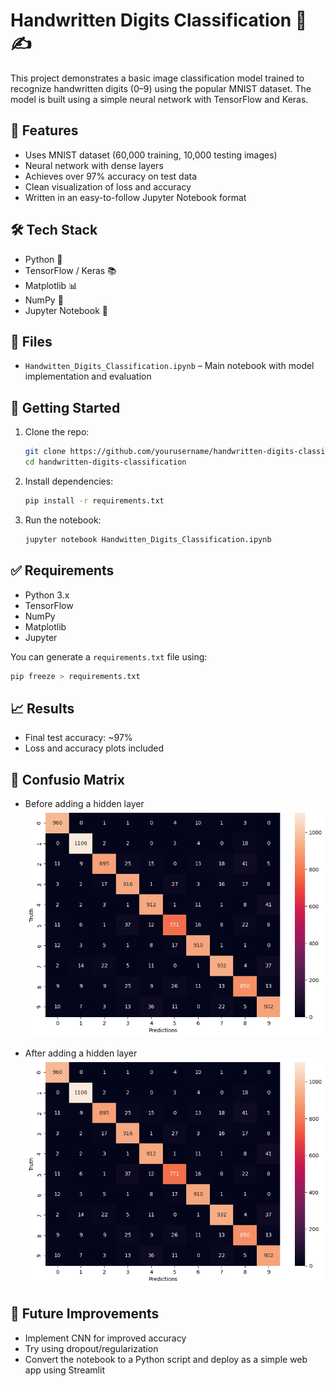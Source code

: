 # Handwritten Digits Classification 🧠✍️

This project demonstrates a basic image classification model trained to recognize handwritten digits (0–9) using the popular MNIST dataset. The model is built using a simple neural network with TensorFlow and Keras.

## 🧾 Features

- Uses MNIST dataset (60,000 training, 10,000 testing images)
- Neural network with dense layers
- Achieves over 97% accuracy on test data
- Clean visualization of loss and accuracy
- Written in an easy-to-follow Jupyter Notebook format

## 🛠️ Tech Stack

- Python 🐍
- TensorFlow / Keras 📚
- Matplotlib 📊
- NumPy 🔢
- Jupyter Notebook 📓

## 📁 Files

- `Handwitten_Digits_Classification.ipynb` – Main notebook with model implementation and evaluation

## 🚀 Getting Started

1. Clone the repo:
   ```bash
   git clone https://github.com/yourusername/handwritten-digits-classification.git
   cd handwritten-digits-classification

2. Install dependencies:
   ```bash
   pip install -r requirements.txt

3. Run the notebook:
   ```bash
   jupyter notebook Handwitten_Digits_Classification.ipynb

## ✅ Requirements

- Python 3.x
- TensorFlow
- NumPy
- Matplotlib
- Jupyter

You can generate a `requirements.txt` file using:
   ```bash
   pip freeze > requirements.txt
   ```

## 📈 Results

- Final test accuracy: ~97%
- Loss and accuracy plots included

## 📸 Confusio Matrix
- Before adding a hidden layer
  ![Confusion Matrix before adding hidden layer](https://github.com/jeevankumar54/Handwritten-Digit-Classification/blob/711693593cd94f1467d6492153fc143b4e6d85fb/cm_befor_hiddenlayer.png)

- After adding a hidden layer
  ![Confusion Matrix after adding hidden layer](https://github.com/jeevankumar54/Handwritten-Digit-Classification/blob/cdfb56ae55be8261ecefee259356842b09d1b308/Confusion%20Matrix.png)

## 📌 Future Improvements

- Implement CNN for improved accuracy
- Try using dropout/regularization
- Convert the notebook to a Python script and deploy as a simple web app using Streamlit
